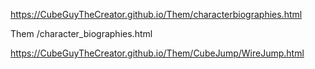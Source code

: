 https://CubeGuyTheCreator.github.io/Them/characterbiographies.html


Them
/character_biographies.html


https://CubeGuyTheCreator.github.io/Them/CubeJump/WireJump.html


